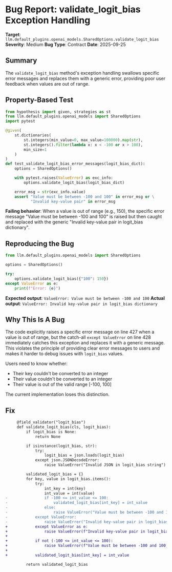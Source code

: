 # Bug Report: validate_logit_bias Exception Handling

**Target**: `llm.default_plugins.openai_models.SharedOptions.validate_logit_bias`
**Severity**: Medium
**Bug Type**: Contract
**Date**: 2025-09-25

## Summary

The `validate_logit_bias` method's exception handling swallows specific error messages and replaces them with a generic error, providing poor user feedback when values are out of range.

## Property-Based Test

```python
from hypothesis import given, strategies as st
from llm.default_plugins.openai_models import SharedOptions
import pytest

@given(
    st.dictionaries(
        st.integers(min_value=0, max_value=100000).map(str),
        st.integers().filter(lambda x: x < -100 or x > 100),
        min_size=1
    )
)
def test_validate_logit_bias_error_messages(logit_bias_dict):
    options = SharedOptions()

    with pytest.raises(ValueError) as exc_info:
        options.validate_logit_bias(logit_bias_dict)

    error_msg = str(exc_info.value)
    assert "Value must be between -100 and 100" in error_msg or \
           "Invalid key-value pair" in error_msg
```

**Failing behavior**: When a value is out of range (e.g., 150), the specific error message "Value must be between -100 and 100" is raised but then caught and replaced with the generic "Invalid key-value pair in logit_bias dictionary".

## Reproducing the Bug

```python
from llm.default_plugins.openai_models import SharedOptions

options = SharedOptions()

try:
    options.validate_logit_bias({"100": 150})
except ValueError as e:
    print(f"Error: {e}")
```

**Expected output**: `ValueError: Value must be between -100 and 100`
**Actual output**: `ValueError: Invalid key-value pair in logit_bias dictionary`

## Why This Is A Bug

The code explicitly raises a specific error message on line 427 when a value is out of range, but the catch-all `except ValueError` on line 428 immediately catches this exception and replaces it with a generic message. This violates the principle of providing clear error messages to users and makes it harder to debug issues with `logit_bias` values.

Users need to know whether:
- Their key couldn't be converted to an integer
- Their value couldn't be converted to an integer
- Their value is out of the valid range [-100, 100]

The current implementation loses this distinction.

## Fix

```diff
     @field_validator("logit_bias")
     def validate_logit_bias(cls, logit_bias):
         if logit_bias is None:
             return None

         if isinstance(logit_bias, str):
             try:
                 logit_bias = json.loads(logit_bias)
             except json.JSONDecodeError:
                 raise ValueError("Invalid JSON in logit_bias string")

         validated_logit_bias = {}
         for key, value in logit_bias.items():
             try:
                 int_key = int(key)
                 int_value = int(value)
-                if -100 <= int_value <= 100:
-                    validated_logit_bias[int_key] = int_value
-                else:
-                    raise ValueError("Value must be between -100 and 100")
-            except ValueError:
-                raise ValueError("Invalid key-value pair in logit_bias dictionary")
+            except ValueError as e:
+                raise ValueError(f"Invalid key-value pair in logit_bias dictionary: {key}={value}")
+
+            if not (-100 <= int_value <= 100):
+                raise ValueError(f"Value must be between -100 and 100, got {int_value}")
+
+            validated_logit_bias[int_key] = int_value

         return validated_logit_bias
```